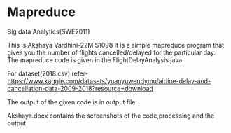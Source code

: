 # Mapreduce
Big data Analytics(SWE2011)

This is Akshaya Vardhini-22MIS1098
It is a simple mapreduce program that gives you the number of flights cancelled/delayed for the particular day. 
The mapreduce code is given in the FlightDelayAnalysis.java.

For dataset(2018.csv) refer-
https://www.kaggle.com/datasets/yuanyuwendymu/airline-delay-and-cancellation-data-2009-2018?resource=download

The output of the given code is in output file.

Akshaya.docx contains the screenshots of the code,processing and the output.



